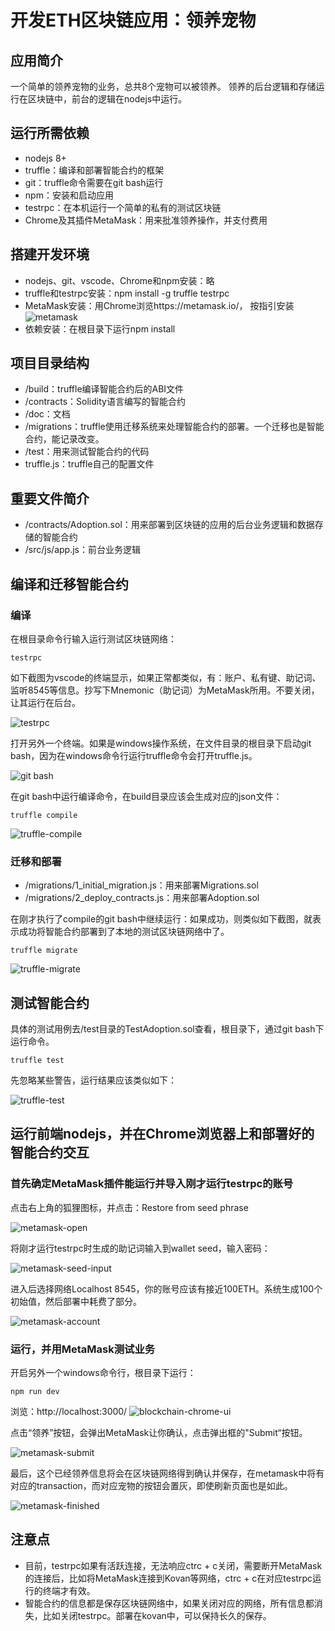 # 开发ETH区块链应用：领养宠物

## 应用简介

一个简单的领养宠物的业务，总共8个宠物可以被领养。
领养的后台逻辑和存储运行在区块链中，前台的逻辑在nodejs中运行。

## 运行所需依赖
- nodejs 8+
- truffle：编译和部署智能合约的框架
- git：truffle命令需要在git bash运行
- npm：安装和启动应用
- testrpc：在本机运行一个简单的私有的测试区块链
- Chrome及其插件MetaMask：用来批准领养操作，并支付费用

## 搭建开发环境
- nodejs、git、vscode、Chrome和npm安装：略
- truffle和testrpc安装：npm install -g truffle testrpc
- MetaMask安装：用Chrome浏览https://metamask.io/， 按指引安装
![metamask](doc/metamask.png)
- 依赖安装：在根目录下运行npm install

## 项目目录结构
- /build：truffle编译智能合约后的ABI文件
- /contracts：Solidity语言编写的智能合约
- /doc：文档
- /migrations：truffle使用迁移系统来处理智能合约的部署。一个迁移也是智能合约，能记录改变。
- /test：用来测试智能合约的代码
- truffle.js：truffle自己的配置文件

## 重要文件简介
- /contracts/Adoption.sol：用来部署到区块链的应用的后台业务逻辑和数据存储的智能合约
- /src/js/app.js：前台业务逻辑

## 编译和迁移智能合约

### 编译
在根目录命令行输入运行测试区块链网络：

`testrpc`

如下截图为vscode的终端显示，如果正常都类似，有：账户、私有键、助记词、监听8545等信息。抄写下Mnemonic（助记词）为MetaMask所用。不要关闭，让其运行在后台。

![testrpc](doc/testrpc-run.png)

打开另外一个终端。如果是windows操作系统，在文件目录的根目录下启动git bash，因为在windows命令行运行truffle命令会打开truffle.js。

![git bash](doc/git-bash-here.png)

在git bash中运行编译命令，在build目录应该会生成对应的json文件：

`truffle compile`

![truffle-compile](doc/truffle-compile.png)

### 迁移和部署
- /migrations/1_initial_migration.js：用来部署Migrations.sol
- /migrations/2_deploy_contracts.js：用来部署Adoption.sol

在刚才执行了compile的git bash中继续运行：如果成功，则类似如下截图，就表示成功将智能合约部署到了本地的测试区块链网络中了。

`truffle migrate`

![truffle-migrate](doc/truffle-migrate.png)

## 测试智能合约

具体的测试用例去/test目录的TestAdoption.sol查看，根目录下，通过git bash下运行命令。

`truffle test`

先忽略某些警告，运行结果应该类似如下：

![truffle-test](doc/truffle-test.png)

## 运行前端nodejs，并在Chrome浏览器上和部署好的智能合约交互

### 首先确定MetaMask插件能运行并导入刚才运行testrpc的账号
点击右上角的狐狸图标，并点击：Restore from seed phrase

![metamask-open](doc/metamask-open.png)

将刚才运行testrpc时生成的助记词输入到wallet seed，输入密码：

![metamask-seed-input](doc/metamask-seed-input.png)

进入后选择网络Localhost 8545，你的账号应该有接近100ETH。系统生成100个初始值，然后部署中耗费了部分。

![metamask-account](doc/metamask-account.png)

### 运行，并用MetaMask测试业务


开启另外一个windows命令行，根目录下运行：

`npm run dev`

浏览：http://localhost:3000/
![blockchain-chrome-ui](doc/blockchain-chrome-ui.png)

点击“领养”按钮，会弹出MetaMask让你确认，点击弹出框的"Submit“按钮。

![metamask-submit](doc/metamask-submit.png)

最后，这个已经领养信息将会在区块链网络得到确认并保存，在metamask中将有对应的transaction，而对应宠物的按钮会置灰，即使刷新页面也是如此。

![metamask-finished](doc/metamask-finished.png)

## 注意点
- 目前，testrpc如果有活跃连接，无法响应ctrc + c关闭，需要断开MetaMask的连接后，比如将MetaMask连接到Kovan等网络，ctrc + c在对应testrpc运行的终端才有效。
- 智能合约的信息都是保存区块链网络中，如果关闭对应的网络，所有信息都消失，比如关闭testrpc。部署在kovan中，可以保持长久的保存。
